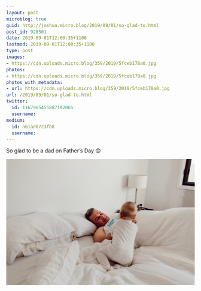 ```yaml
---
layout: post
microblog: true
guid: http://joshua.micro.blog/2019/09/01/so-glad-to.html
post_id: 928501
date: 2019-09-01T12:00:35+1100
lastmod: 2019-09-01T12:00:35+1100
type: post
images:
- https://cdn.uploads.micro.blog/359/2019/5fceb178a0.jpg
photos:
- https://cdn.uploads.micro.blog/359/2019/5fceb178a0.jpg
photos_with_metadata:
- url: https://cdn.uploads.micro.blog/359/2019/5fceb178a0.jpg
url: /2019/09/01/so-glad-to.html
twitter:
  id: 1167965455887192065
  username: 
medium:
  id: a61ad0723fb8
  username: 
---
```

So glad to be a dad on Father’s Day 😊

<a href="https://joshwithers.blog/uploads/2019/5fceb178a0.jpg"><img src="uploads/2019/5fceb178a0.jpg" width="600" height="400" alt="" style="height: auto;" class="sunlit_image" /></a>

